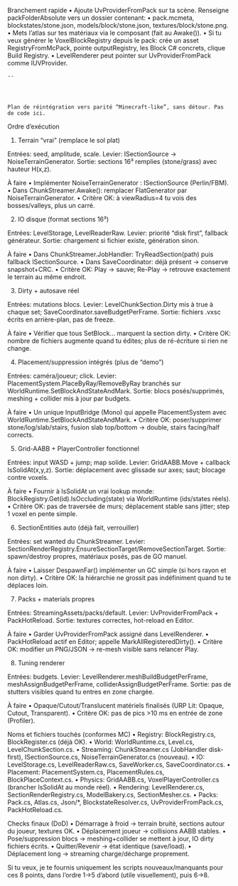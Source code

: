 Branchement rapide
	•	Ajoute UvProviderFromPack sur ta scène. Renseigne packFolderAbsolute vers un dossier contenant:
	•	pack.mcmeta, blockstates/stone.json, models/block/stone.json, textures/block/stone.png.
	•	Mets l’atlas sur tes matériaux via le composant (fait au Awake()).
	•	Si tu veux générer le VoxelBlockRegistry depuis le pack: crée un asset RegistryFromMcPack, pointe outputRegistry, les Block C# concrets, clique Build Registry.
	•	LevelRenderer peut pointer sur UvProviderFromPack comme IUVProvider.




	--




	Plan de réintégration vers parité “Minecraft-like”, sans détour. Pas de code ici.

Ordre d’exécution

1) Terrain “vrai” (remplace le sol plat)

Entrées: seed, amplitude, scale.
Levier: ISectionSource → NoiseTerrainGenerator.
Sortie: sections 16³ remplies (stone/grass) avec hauteur H(x,z).

À faire
	•	Implémenter NoiseTerrainGenerator : ISectionSource (Perlin/FBM).
	•	Dans ChunkStreamer.Awake(): remplacer FlatGenerator par NoiseTerrainGenerator.
	•	Critère OK: à viewRadius=4 tu vois des bosses/valleys, plus un carré.

2) IO disque (format sections 16³)

Entrées: LevelStorage, LevelReaderRaw.
Levier: priorité “disk first”, fallback générateur.
Sortie: chargement si fichier existe, génération sinon.

À faire
	•	Dans ChunkStreamer.JobHandler: TryReadSection(path) puis fallback ISectionSource.
	•	Dans SaveCoordinator: déjà présent → conserve snapshot+CRC.
	•	Critère OK: Play → sauve; Re-Play → retrouve exactement le terrain au même endroit.

3) Dirty + autosave réel

Entrées: mutations blocs.
Levier: LevelChunkSection.Dirty mis à true à chaque set; SaveCoordinator.saveBudgetPerFrame.
Sortie: fichiers .vxsc écrits en arrière-plan, pas de freeze.

À faire
	•	Vérifier que tous SetBlock... marquent la section dirty.
	•	Critère OK: nombre de fichiers augmente quand tu édites; plus de ré-écriture si rien ne change.

4) Placement/suppression intégrés (plus de “demo”)

Entrées: caméra/joueur; click.
Levier: PlacementSystem.PlaceByRay/RemoveByRay branchés sur WorldRuntime.SetBlockAndStateAndMark.
Sortie: blocs posés/supprimés, meshing + collider mis à jour par budgets.

À faire
	•	Un unique InputBridge (Mono) qui appelle PlacementSystem avec WorldRuntime.SetBlockAndStateAndMark.
	•	Critère OK: poser/supprimer stone/log/slab/stairs, fusion slab top/bottom → double, stairs facing/half corrects.

5) Grid-AABB + PlayerController fonctionnel

Entrées: input WASD + jump; map solide.
Levier: GridAABB.Move + callback IsSolidAt(x,y,z).
Sortie: déplacement avec glissade sur axes; saut; blocage contre voxels.

À faire
	•	Fournir à IsSolidAt un vrai lookup monde: BlockRegistry.Get(id).IsOccluding(state) via WorldRuntime (ids/states réels).
	•	Critère OK: pas de traversée de murs; déplacement stable sans jitter; step 1 voxel en pente simple.

6) SectionEntities auto (déjà fait, verrouiller)

Entrées: set wanted du ChunkStreamer.
Levier: SectionRenderRegistry.EnsureSectionTarget/RemoveSectionTarget.
Sortie: spawn/destroy propres, matériaux posés, pas de GO manuel.

À faire
	•	Laisser DespawnFar() implémenter un GC simple (si hors rayon et non dirty).
	•	Critère OK: la hiérarchie ne grossit pas indéfiniment quand tu te déplaces loin.

7) Packs + materials propres

Entrées: StreamingAssets/packs/default.
Levier: UvProviderFromPack + PackHotReload.
Sortie: textures correctes, hot-reload en Editor.

À faire
	•	Garder UvProviderFromPack assigné dans LevelRenderer.
	•	PackHotReload actif en Editor; appelle MarkAllRegisteredDirty().
	•	Critère OK: modifier un PNG/JSON → re-mesh visible sans relancer Play.

8) Tuning renderer

Entrées: budgets.
Levier: LevelRenderer.meshBuildBudgetPerFrame, meshAssignBudgetPerFrame, colliderAssignBudgetPerFrame.
Sortie: pas de stutters visibles quand tu entres en zone chargée.

À faire
	•	Opaque/Cutout/Translucent matériels finalisés (URP Lit: Opaque, Cutout, Transparent).
	•	Critère OK: pas de pics >10 ms en entrée de zone (Profiler).

Noms et fichiers touchés (conformes MC)
	•	Registry: BlockRegistry.cs, BlockRegister.cs (déjà OK).
	•	World: WorldRuntime.cs, Level.cs, LevelChunkSection.cs.
	•	Streaming: ChunkStreamer.cs (JobHandler disk-first), ISectionSource.cs, NoiseTerrainGenerator.cs (nouveau).
	•	IO: LevelStorage.cs, LevelReaderRaw.cs, SaveWorker.cs, SaveCoordinator.cs.
	•	Placement: PlacementSystem.cs, PlacementRules.cs, BlockPlaceContext.cs.
	•	Physics: GridAABB.cs, VoxelPlayerController.cs (brancher IsSolidAt au monde réel).
	•	Rendering: LevelRenderer.cs, SectionRenderRegistry.cs, ModelBakery.cs, SectionMesher.cs.
	•	Packs: Pack.cs, Atlas.cs, Json/*, BlockstateResolver.cs, UvProviderFromPack.cs, PackHotReload.cs.

Checks finaux (DoD)
	•	Démarrage à froid → terrain bruité, sections autour du joueur, textures OK.
	•	Déplacement joueur → collisions AABB stables.
	•	Pose/suppression blocs → meshing+collider se mettent à jour, IO dirty fichiers écrits.
	•	Quitter/Revenir → état identique (save/load).
	•	Déplacement long → streaming charge/décharge proprement.

Si tu veux, je te fournis uniquement les scripts nouveaux/manquants pour ces 8 points, dans l’ordre 1→5 d’abord (utile visuellement), puis 6→8.
